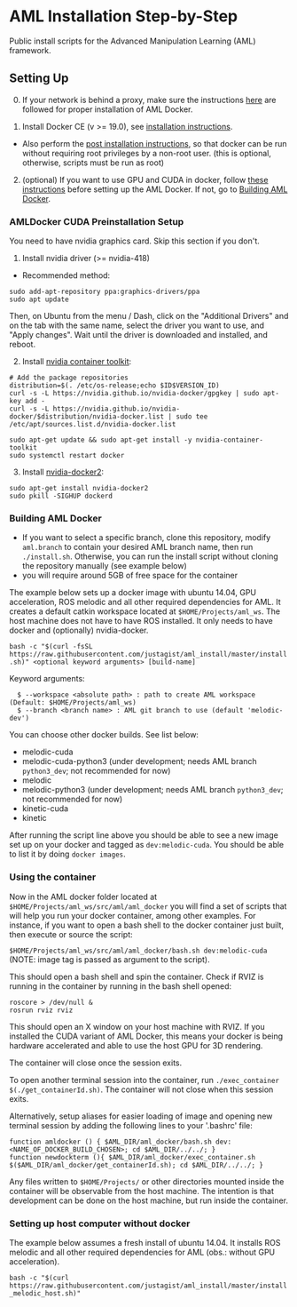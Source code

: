 # AML Installation Step-by-Step
Public install scripts for the Advanced Manipulation Learning (AML) framework.

## Setting Up 

0. If your network is behind a proxy, make sure the instructions [here](https://gist.github.com/justagist/7b544626136537774961c5c5f563d18d) are followed for proper installation of AML Docker.

1. Install Docker CE (v >= 19.0), see [installation instructions](https://docs.docker.com/engine/installation/).

  * Also perform the [post installation instructions](https://docs.docker.com/engine/installation/linux/linux-postinstall/), so that docker can be run without requiring root privileges by a non-root user. (this is optional, otherwise, scripts must be run as root)

2. (optional) If you want to use GPU and CUDA in docker, follow [these instructions](#amldocker-cuda-preinstallation-setup) before setting up the AML Docker. If not, go to [Building AML Docker](#building-aml-docker).

### AMLDocker CUDA Preinstallation Setup

You need to have nvidia graphics card. Skip this section if you don't.

1) Install nvidia driver (>= nvidia-418)

  * Recommended method:

  ```
  sudo add-apt-repository ppa:graphics-drivers/ppa
  sudo apt update
  
  ```

  Then, on Ubuntu from the menu / Dash, click on the "Additional Drivers" and on the tab with the same name, select the driver you want to use, and "Apply changes". Wait until the driver is downloaded and installed, and reboot.



2) Install [nvidia container toolkit](https://github.com/NVIDIA/nvidia-docker):

```
# Add the package repositories
distribution=$(. /etc/os-release;echo $ID$VERSION_ID)
curl -s -L https://nvidia.github.io/nvidia-docker/gpgkey | sudo apt-key add -
curl -s -L https://nvidia.github.io/nvidia-docker/$distribution/nvidia-docker.list | sudo tee /etc/apt/sources.list.d/nvidia-docker.list

sudo apt-get update && sudo apt-get install -y nvidia-container-toolkit
sudo systemctl restart docker
 ```

3) Install [nvidia-docker2](https://github.com/nvidia/nvidia-docker/wiki/Installation-(version-2.0)):

 ```
sudo apt-get install nvidia-docker2
sudo pkill -SIGHUP dockerd

 ```

### Building AML Docker

  * If you want to select a specific branch, clone this repository, modify `aml.branch` to contain your desired AML branch name, then run `./install.sh`. Otherwise, you can run the install script without cloning the repository manually (see example below)
  * you will require around 5GB of free space for the container

The example below sets up a docker image with ubuntu 14.04, GPU acceleration, ROS melodic and all other required dependencies for AML. It creates a default catkin workspace located at `$HOME/Projects/aml_ws`. The host machine does not have to have ROS installed. It only needs to have docker and (optionally) nvidia-docker.

`bash -c "$(curl -fsSL https://raw.githubusercontent.com/justagist/aml_install/master/install.sh)" <optional keyword arguments> [build-name]`

Keyword arguments:

```
  $ --workspace <absolute path> : path to create AML workspace (Default: $HOME/Projects/aml_ws)
  $ --branch <branch name> : AML git branch to use (default 'melodic-dev')
 ```

You can choose other docker builds. See list below:

  * melodic-cuda
  * melodic-cuda-python3 (under development; needs AML branch `python3_dev`; not recommended for now)
  * melodic
  * melodic-python3 (under development; needs AML branch `python3_dev`; not recommended for now)
  * kinetic-cuda
  * kinetic
  
After running the script line above you should be able to see a new image set up on your docker and tagged as `dev:melodic-cuda`. You should be able to list it by doing `docker images`. 


### Using the container

Now in the AML docker folder located at `$HOME/Projects/aml_ws/src/aml/aml_docker` you will find a set of scripts that will help you run your docker container, among other examples. For instance, if you want to open a bash shell to the docker container just built, then execute or source the script:

`$HOME/Projects/aml_ws/src/aml/aml_docker/bash.sh dev:melodic-cuda` 
(NOTE: image tag is passed as argument to the script).

This should open a bash shell and spin the container. Check if RVIZ is running in the container by running in the bash shell opened:

```
roscore > /dev/null &
rosrun rviz rviz
```

This should open an X window on your host machine with RVIZ. If you installed the CUDA variant of AML Docker, this means your docker is being hardware accelerated and able to use the host GPU for 3D rendering.

The container will close once the session exits.

To open another terminal session into the container, run `./exec_container $(./get_containerId.sh)`. The container will not close when this session exits.

Alternatively, setup aliases for easier loading of image and opening new terminal session by adding the following lines to your '.bashrc' file:

```
function amldocker () { $AML_DIR/aml_docker/bash.sh dev:<NAME_OF_DOCKER_BUILD_CHOSEN>; cd $AML_DIR/../../; }
function newdockterm (){ $AML_DIR/aml_docker/exec_container.sh $($AML_DIR/aml_docker/get_containerId.sh); cd $AML_DIR/../../; }
```

Any files written to `$HOME/Projects/` or other directories mounted inside the container will be observable from the host machine. The intention is that development can be done on the host machine, but run inside the container.


### Setting up host computer without docker

The example below assumes a fresh install of ubuntu 14.04. It installs ROS melodic and all other required dependencies for AML (obs.: without GPU acceleration).

`bash -c "$(curl https://raw.githubusercontent.com/justagist/aml_install/master/install_melodic_host.sh)"`
